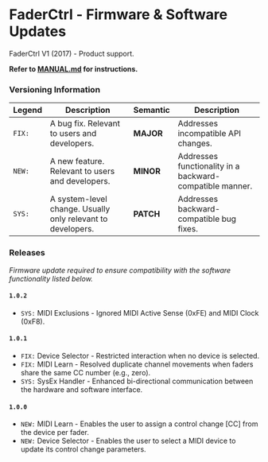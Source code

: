 # FaderCtrl - Firmware & Software Updates

FaderCtrl V1 (2017) - Product support. <p>
<strong> Refer to [MANUAL.md](MANUAL.md) for instructions. </strong>

### Versioning Information

| **Legend** | **Description**                           | **Semantic** | **Description** |
|------------|-------------------------------------------|-------------------------|-----------------|
| `FIX:`     | A bug fix. Relevant to users and developers. | **MAJOR**            | Addresses incompatible API changes. |
| `NEW:`     | A new feature. Relevant to users and developers. | **MINOR**           | Addresses functionality in a backward-compatible manner. |
| `SYS:`     | A system-level change. Usually only relevant to developers. | **PATCH**   | Addresses backward-compatible bug fixes. |

### Releases

*Firmware update required to ensure compatibility with the software functionality listed below.*

#### `1.0.2`
- `SYS:` MIDI Exclusions - Ignored MIDI Active Sense (0xFE) and MIDI Clock (0xF8).

#### `1.0.1`
- `FIX:` Device Selector - Restricted interaction when no device is selected.
- `FIX:` MIDI Learn - Resolved duplicate channel movements when faders share the same CC number (e.g., zero).
- `SYS:` SysEx Handler - Enhanced bi-directional communication between the hardware and software interface.

#### `1.0.0`
- `NEW:` MIDI Learn - Enables the user to assign a control change [CC] from the device per fader.
- `NEW:` Device Selector - Enables the user to select a MIDI device to update its control change parameters.
